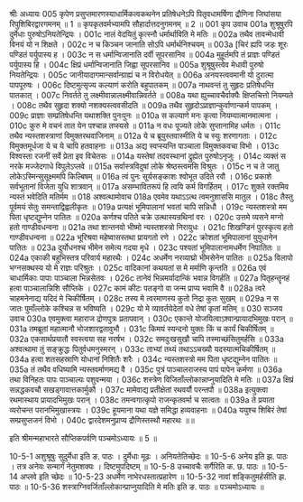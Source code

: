श्रीः
अध्यायः 005
कृपेण प्रसुप्तमारणस्याधार्मिकत्वकथनेन प्रतिषेधनेऽपि पितृवधामर्षिणा द्रौणिना जिघांसया रिपुशिबिरद्वारगमनम् ॥ 1 ॥ कृपकृतवर्मभ्यामपि सौहार्दात्तदनुगमनम् ॥ 2 ॥
001	कृप उवाच 
001a	शुश्रूषुरपि दुर्मेधाः पुरुषोऽनियतेन्द्रियः ।
001c	नालं वेदयितुं कृत्स्नौ धर्मार्थाविति मे मतिः ॥
002a	तथैव तावन्मेधावी विनयं यो न शिक्षते ।
002c	न च किञ्चन जानाति सोऽपि धर्मार्थनिश्चयम् ॥
003a	[चिरं ह्यपि जडः शूरः पण्डितं पर्युपास्य ह ।
003c	न स धर्मान्विजानाति दर्वी सूपरसानिव ॥
004a	मुहूर्तमपि तं प्राज्ञः पण्डितं पर्युपास्य हि ।
004c	क्षिप्रं धर्मान्विजानाति जिह्वा सूपरसानिव ॥
005a	शुश्रूषुस्त्वेव मेधावी पुरुषो नियतेन्द्रियः ।
005c	जानीयादागमान्सर्वान्ग्राह्यं च न विरोधयेत् ॥
006a	अनयस्त्ववमानी यो दुरात्मा पापपूरुषः ।
006c	दिष्टमुत्सृज्य कल्याणं करोति बहुपातकम् ॥
007a	नाथवन्तं तु सुहृदः प्रतिषेधन्ति पातकात् ।
007c	निवर्तते तु लक्ष्मीवान्नालक्ष्मीवान्निवर्तते ॥
008a	यथा ह्युच्चावचैर्वाक्यैः क्षिप्तचित्तो नियम्यते ।
008c	तथैव सुहृदा शक्यो नशक्यस्त्ववसीदति ॥
009a	तथैव सुहृदोऽप्राज्ञान्कुर्वाणान्कर्म पापकम् ।
009c	प्राज्ञाः सम्प्रतिषेधन्ति यथाशक्ति पुनःपुनः ॥
010a	स कल्याणे मनः कृत्वा नियम्यात्मानमात्मना ।
010c	कुरु मे वचनं तात येन पश्चान्न तप्स्यसे ॥
011a	न वधः पूज्यते लोके सुप्तानामिह धर्मतः ।
011c	तथैव न्यस्तशस्त्राणां विमुक्तरथवाजिनाम् ॥
012a	ये च ब्रूयुस्तवास्मीति ये च स्युः शरणागताः ।
012c	विमुक्तमूर्धजा ये च ये चापि हतवाहनाः ॥
013a	अद्य स्वप्स्यन्ति पाञ्चाला विमुक्तकवचा विभो ।
013c	विश्वस्ता रजनीं सर्वे प्रेता इव विचेतसः ॥
014a	यस्तेषां तदवस्थानां द्रुह्येत पुरुषोऽनृजुः ।
014c	व्यक्तं स नरके मज्जेदगाधे विपुलेऽप्लवे ॥
015a	सर्वास्त्रविदुषां लोके श्रेष्ठस्त्वमसि विश्रुतः ।
015c	न च ते जातु लोकेऽस्मिन्सुसूक्ष्ममपि किल्बिषम् ॥
016a	त्वं पुनः सूर्यसङ्काशः श्वोभूत उदिते रवौ ।
016c	प्रकाशे सर्वभूतानां विजेता युधि शात्रवान् ॥
017a	असम्भावितरूपं हि त्वयि कर्म विगर्हितम् ।
017c	शुक्ले रक्तमिव न्यस्तं भवेदिति मतिर्मम ॥
018	अश्वत्थामोवाच 
018a	एवमेव यथाऽऽत्थ त्वमनुशाससि मातुल ।
018c	तैस्तु पूर्वमयं सेतुः समन्ताद्विह्वलीकृतः ॥
019a	प्रत्यक्षं भूमिपालानां भवतां चापि सन्निधौ ।
019c	न्यस्तशस्त्रो मम पिता धृष्टद्युम्नेन पातितः ॥
020a	कर्णश्च पतिते चक्रे उत्थास्यन्रथिनां वरः ।
020c	उत्तमे व्यसने मग्नो हतो गाण्डीवधन्वना ॥
021a	तथा शान्तनवो भीष्मो न्यस्तशस्त्रो निरायुधः ।
021c	शिखण्डिनं पुरस्कृत्य हतो गाण्डीवधन्वना ॥
022a	भूरिश्रवा महेष्वासस्तथा प्रायगतो रणे ।
022c	क्रोशतां भूमिपालानां युयुधानेन पातितः ॥
023a	दुर्योधनश्च भीमेन समेत्य गदया मृधे ।
023c	पश्यतां भूमिपालानामधर्मेण निपातितः ॥
024a	एकाकी बहुभिस्तत्र परिवार्य महारथैः ।
024c	अधर्मेण नरव्याघ्रो भीमसेनेन पातितः ॥
025a	विलापो भग्नसक्थस्य यो मे राज्ञः परिश्रुतः ।
025c	वादिकानां कथयतां स मे मर्माणि कृन्तति ॥
026a	एवं चाधार्मिकाः पापाः पाञ्चाला भिन्नसेतवः ।
026c	तानेवं भिन्नमर्यादान्किं भवान्न विगर्हति ॥
027a	पितृहन्तॄनहं हत्वा पाञ्चालान्निशि सौप्तिके ।
027c	कामं कीटः पतङ्गो वा जन्म प्राप्य भवामि वै ॥
028a	त्वरे चाहमनेनाद्य यदिदं मे चिकीर्षितम् ।
028c	तस्य मे त्वरमाणस्य कुतो निद्रा कुतः सुखम् ॥
029a	न स जातः पुमाँल्लोके कश्चिन्न स भविष्यति ।
029c	यो मे व्यावर्तयेदेतां वधे तेषां कृतां मतिम् ॥
030	सञ्जय उवाच 
030a	एवमुक्त्वा महाराज द्रोणपुत्रः प्रतापवान् ।
030c	एकान्ते योजयित्वाऽश्वान्प्रायादभिमुखः परान् ॥
031a	तमब्रूतां महात्मानौ भोजशारद्वतावुभौ ।
031c	किमयं स्यन्दनो युक्तः किं च कार्यं चिकीर्षितम् ॥
032a	एकसार्थप्रयातौ स्वस्त्वया सह नरर्षभ ।
032c	समदुःखसुखौ चापि तस्माच्छंसितुमर्हसि ॥
033a	अश्वत्थामा तुं सङ्क्रुद्धः पितुर्वधमनुस्मरन् ।
033c	ताभ्यां तथ्यं तथाऽऽचख्यौ यदस्यात्मचिकीर्षितम् ॥
034a	हत्वा शतसहस्राणि योधानां निशितैः शरैः ।
034c	न्यस्तशस्त्रो मम पिता धृष्टद्युम्नेन पातितः ॥
035a	तं तथैव वधिष्यामि न्यस्तवर्माणमद्य वै ।
035c	पुत्रं पाञ्चालराजस्य पापं पापेन कर्मणा ॥
036a	तथा विनिहतः पापः पाञ्चाल्यः पशुवन्मया ।
036c	शस्त्रेण विजिताँल्लोकान्नाप्नुयादिति मे मतिः ॥
037a	क्षिप्रं सन्नद्धकवचौ सखड्गावात्तकार्मुकौ ।
037c	मामेवाद्य प्रतीक्षेतां रथवर्यौ परन्तपौ ॥
038a	इत्युक्त्वा रथमास्थाय प्रायादभिमुखः परान् ।
038c	तमन्वगात्कृपो राजन्कृतवर्मा च सात्वतः ॥
039a	ते प्रयाता व्यरोचन्त परानभिमुखास्त्रयः ।
039c	हूयमाना यथा यज्ञे समिद्धा हव्यवाहनाः ॥
040a	ययुश्च शिबिरं तेषां सम्प्रसुप्तजनं विभो ।
040c	द्वारदेशमनुप्राप्य द्रौणिस्तस्थौ महारथः ॥॥

इति श्रीमन्महाभारते सौप्तिकपर्वणि पञ्चमोऽध्यायः ॥ 5 ॥

10-5-1 अशुश्रूषुः सुदुर्मेधा इति ङ. पाठः । दुर्मेधाः मूढः । अनियतेतिच्छेदः ॥ 10-5-6 अनेय इति झ. पाठः । तत्र अनेयः सन्मार्गं नेतुमशक्यः । दिष्टमुपदिष्टम् ॥ 10-5-8 उच्चावचैः सर्गैरिति क. छ. पाठः ॥ 10-5-14 अप्लवे इति च्छेदः ॥ 10-5-23 अधर्मेण नाभेरधस्तात्प्रहारेण ॥ 10-5-32 नावां शङ्कितुमर्हसीति झ. पाठः ॥ 10-5-36 शस्त्राग्निवर्जिताँल्लोकान्प्राप्नुयादिति मे मतिः इति ङ. पाठः ॥ पञ्चमोऽध्यायः ॥
